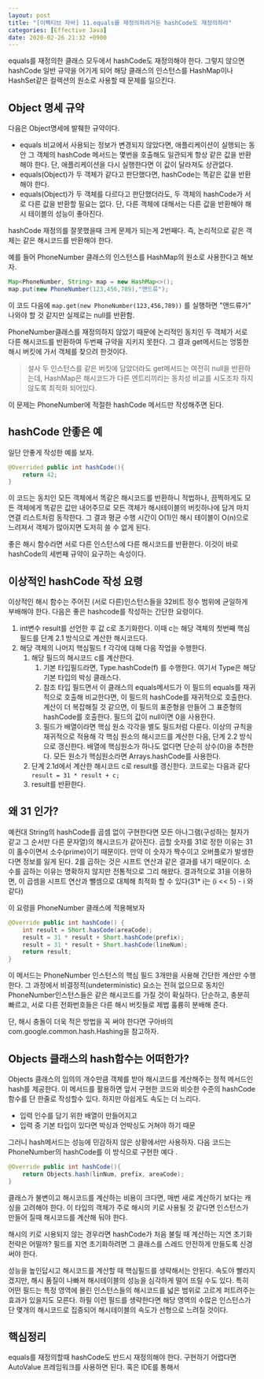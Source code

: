 ```yaml
---
layout: post
title: "[이펙티브 자바] 11.equals를 재정의하려거든 hashCode도 재정의하라"
categories: [Effective Java]
date: 2020-02-26 21:32 +0900
---
```

equals를 재정의한 클래스 모두에서 hashCode도 재정의해야 한다. 그렇지 않으면 hashCode 일반 규약을 어기게 되어 해당 클래스의 인스턴스를 HashMap이나 HashSet같은 컬렉션의 원소로 사용할 때 문제를 일으킨다.

## Object 명세 규약
다음은 Object명세에 발췌한 규약이다.
- equals 비교에서 사용되는 정보가 변경되지 않았다면, 애플리케이션이 실행되는 동안 그 객체의 hashCode 메서드는 몇번을 호출해도 일관되게 항상 같은 값을 반환해야 한다. 단, 애플리케이션을 다시 실행한다면 이 값이 달라져도 상관없다.
- equals(Object)가 두 객체가 같다고 판단했다면, hashCode는 똑같은 값을 반환해야 한다.
- equals(Object)가 두 객체를 다르다고 판단했더라도, 두 객체의 hashCode가 서로 다른 값을 반환할 필요는 없다. 단, 다른 객체에 대해서는 다른 값을 반환해야 해시 테이블의 성능이 좋아진다.

hashCode 재정의를 잘못했을때 크케 문제가 되는게 2번째다. 즉, 논리적으로 같은 객체는 같은 해시코드를 반환해야 한다.


예를 들어 PhoneNumber 클래스의 인스턴스를 HashMap의 원소로 사용한다고 해보자.
```java
Map<PhoneNumber, String> map = new HashMap<>();
map.put(new PhoneNumber(123,456,789),"앤드류");
```
이 코드 다음에 `map.get(new PhoneNumber(123,456,789))` 를 실행하면 "앤드류가" 나와야 할 것 같지만 실제로는 null를 반환함.

PhoneNumber클래스를 재정의하지 않았기 때문에 논리적인 동치인 두 객체가 서로 다른 해시코드를 반환하여 두번째 규약을 지키지 못한다. 그 결과 get메서드는 엉뚱한 해시 버킷에 가서 객체를 찾으려 한것이다. 
> 설사 두 인스턴스를 같은 버킷에 담았더라도 get메서드는 여전히 null을 반환하는데, HashMap은 해시코드가 다른 엔트리끼리는 동치성 비교를 시도조차 하지 않도록 최적화 되어있다.

이 문제는 PhoneNumber에 적절한 hashCode 메서드만 작성해주면 된다.

## hashCode 안좋은 예
일단 안좋게 작성한 예를 보자.
```java
@Overrided public int hashCode(){
    return 42;
}
```
이 코드는 동치인 모든 객체에서 똑같은 해시코드를 반환하니 적법하나, 끔찍하게도 모든 객체에게 똑같은 값만 내어주므로 모든 객체가 해시테이블의 버킷하나에 담겨 마치 연결 리스트처럼 동작한다. 그 결과 평균 수행 시간이 O(1)인 해시 테이블이 O(n)으로 느려져서 객체가 많아지면 도저히 쓸 수 없게 된다.

좋은 해시 함수라면 서로 다른 인스턴스에 다른 해시코드를 반환한다. 이것이 바로 hashCode의 세번째 규약이 요구하는 속성이다.

## 이상적인 hashCode 작성 요령
이상적인 해시 함수는 주어진 (서로 다른)인스턴스들을 32비트 정수 범위에 균일하게 부배해야 한다. 다음은 좋은 hashcode를 작성하는 간단한 요령이다.

1. int변수 result를 선언한 후 값 c로 초기화한다. 이때 c는 해당 객체의 첫번째 핵심 필드를 단계 2.1 방식으로 계산한 해시코드다.
2. 해당 객체의 나머지 핵심필드 f 각각에 대해 다음 작업을 수행한다.
   1. 해당 필드의 해시코드 c를 계산한다.
      1. 기본 타입필드라면, Type.hashCode(f) 를 수행한다. 여기서 Type은 해당 기본 타입의 박싱 클래스다.
      2. 참조 타입 필드면서 이 클래스의 equals메서드가 이 필드의 equals를 재귀적으로 호출해 비교한다면, 이 필드의 hashCode를 재귀적으로 호출한다. 계산이 더 복잡해질 것 같으면, 이 필드의 표준형을 만들어 그 표준형의 hashCode를 호출한다. 필드의 값이 null이면 0을 사용한다.
      3. 필드가 배열이라면 핵심 원소 각각을 별도 필드처럼 다룬다. 이상의 규칙을 재귀적으로 적용해 각 핵심 원소의 해시코드를 계산한 다음, 단계 2.2 방식으로 갱신한다. 배열에 핵심원소가 하나도 없다면 단순히 상수(0)을 추천한다. 모든 원소가 핵심원소라면 Arrays.hashCode를 사용한다.
   2. 단계 2.1d에서 계산한 해시코드 c로 result를 갱신한다. 코드로는 다음과 같다  `result = 31 * result + c;`
   3. result를 반환한다.

## 왜 31 인가? 
예컨대 String의 hashCode를 곱셈 없이 구현한다면 모든 아나그램(구성하는 철자가 같고 그 순서만 다른 문자열)의 해시코드가 같아진다. 곱할 숫자를 31로 정한 이유는 31이 홀수이면서 소수(prime)이기 때문이다. 만약 이 숫자가 짝수이고 오버플로가 발생한다면 정보를 잃게 된다. 2를 곱하는 것은 시프트 연산과 같은 결과를 내기 때문이다. 소수를 곱하는 이유는 명확하지 않지만 전통적으로 그리 해왔다. 결과적으로 31을 이용하면, 이 곱셈을 시프트 연산과 뺄셈으로 대체해 최적화 할 수 있다(31* i는 (i << 5) - i 와 같다) 

이 요령을 PhoneNumber 클래스에 적용해보자
```java
@Override public int hashCode() {
    int result = Short.hasCode(areaCode);
    result = 31 * result + Short.hashCode(prefix);
    result = 31 * result + Short.hashCode(lineNum);
    return result;
}
```
이 메서드는 PhoneNumber 인스턴스의 핵심 필드 3개만을 사용해 간단한 계산만 수행한다. 그 과정에서 비결정적(undeterministic) 요소는 전혀 없으므로 동치인 PhoneNumber인스턴스들은 같은 해시코드를 가질 것이 확실하다. 단순하고, 충분히 빠르고, 서로 다른 전화번호들은 다른 해시 버킷들로 제법 훌륭히 분배해 준다.

단, 해시 충돌이 더욱 적은 방법을 꼭 써야 한다면 구아바의 com.google.common.hash.Hashing을 참고하자. 

## Objects 클래스의 hash함수는 어떠한가? 
Objects 클래스의 임의의 개수만큼 객체를 받아 해시코드를 계산해주는 정적 메서드인 hash를 제공한다. 이 메서드를 활용하면 앞서 구현한 코드와 비슷한 수준의 hashCode 함수를 단 한줄로 작성할수 있다. 하지만 아쉽게도 속도는 더 느리다.
- 입력 인수를 담기 위한 배열이 만들어지고 
- 입력 중 기본 타입이 있다면 박싱과 언박싱도 거쳐야 하기 때문

그러니 hash메서드는 성능에 민감하지 않은 상황에서만 사용하자.
다음 코드는 PhoneNumber의 hashCode를 이 방식으로 구현한 예다 .

```java
@Override public int hashCode(){
    return Objects.hash(linNum, prefix, areaCode);
}
```
클래스가 불변이고 해시코드를 계산하는 비용이 크다면, 매번 새로 계산하기 보다는 캐싱을 고려해야 한다. 이 타입의 객체가 주로 해시의 키로 사용될 것 같다면 인스턴스가 만들어 질때 해시코드를 계산해 둬야 한다.

해시의 키로 시용되지 않는 경우라면 hashCode가 처음 불릴 때 계산하는 지연 초기화 전략은 어떨까? 필드를 지연 초기화하려면 그 클래스를 스레드 안전하게 만들도록 신경써야 한다. 

성능을 높인답시고 해시코드를 계산할 때 핵심필드를 생략해서는 안된다.
속도야 빨라지겠지만, 해시 품질이 나빠져 해시테이블의 성능을 심각하게 떨어 뜨릴 수도 있다. 특히 어떤 필드는 특정 영역에 몰린 인스턴스들의 해시코드를 넓은 범위로 고르게 퍼트려주는 효과가 있을지도 모른다. 하필 이런 필드를 생략한다면 해당 영역의 수많은 인스턴스가 단 몇개의 해시코드로 집중되어 해시테이블의 속도가 선형으로 느려질 것이다.

## 핵심정리 
equals를 재정의할때 hashCode도 반드시 재정의해야 한다. 구현하기 어렵다면 AutoValue 프레임워크를 사용하면 된다. 혹은 IDE를 통해서 


